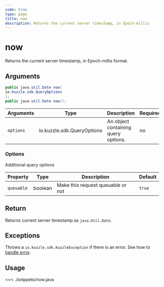 ```yaml
---
code: true
type: page
title: now
description: Returns the current server timestamp, in Epoch-millis
---
```


# now

<SinceBadge version="1.0.0" />

Returns the current server timestamp, in Epoch-millis format.

## Arguments

```java
public java.util.Date now(
io.kuzzle.sdk.QueryOptions
);
public java.util.Date now();
```

| Arguments | Type                       | Description                         | Required |
| --------- | -------------------------- | ----------------------------------- | -------- |
| `options` | io.kuzzle.sdk.QueryOptions | An object containing query options. | no       |

### **Options**

Additional query options

| Property   | Type    | Description                       | Default |
| ---------- | ------- | --------------------------------- | ------- |
| `queuable` | boolean | Make this request queuable or not | `true`  |

## Return

Returns current server timestamp as `java.Util.Date`.

## Exceptions

Throws a `io.kuzzle.sdk.KuzzleException` if there is an error. See how to [handle error](/sdk/java/1/essentials/error-handling/).

## Usage

<<< ./snippets/now.java
